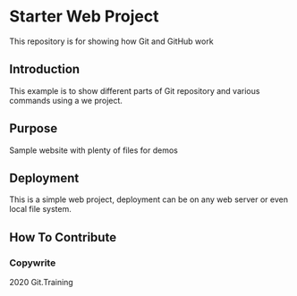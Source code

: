 # Starter Web Project

This repository is for showing how Git and GitHub work

## Introduction
This example is to show different parts of Git repository and various commands using a we project.

## Purpose

Sample website with plenty of files for demos

## Deployment
This is a simple web project, deployment can be on any web server or even local file system.

## How To Contribute

### Copywrite

2020 Git.Training